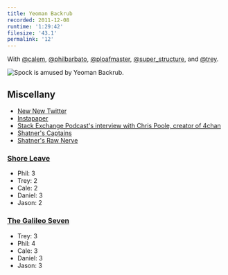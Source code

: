```yaml
---
title: Yeoman Backrub
recorded: 2011-12-08
runtime: '1:29:42'
filesize: '43.1'
permalink: '12'
---
```


With
[@calem](https://twitter.com/calem),
[@philbarbato](https://twitter.com/philbarbato),
[@ploafmaster](https://twitter.com/ploafmaster),
[@super_structure](https://twitter.com/super_structure),
and [@trey](https://twitter.com/trey).

![Spock is amused by Yeoman Backrub.](http://jawgrind.s3.amazonaws.com/Jawgrind-Episode-12.jpg)

## Miscellany

- [New New Twitter](http://daringfireball.net/2011/12/new_twitter)
- [Instapaper](http://www.instapaper.com)
- [Stack Exchange Podcast's interview with Chris Poole, creator of 4chan](http://blog.stackoverflow.com/2011/11/se-podcast-29-chris-poole/)
- [Shatner's Captains](http://www.youtube.com/watch?v=EBrFAJUPVeE)
- [Shatner's Raw Nerve](http://www.biography.com/tv/shatners-raw-nerve)

### [Shore Leave](http://en.wikipedia.org/wiki/Shore_Leave_(Star_Trek:_The_Original_Series))

- Phil: 3
- Trey: 2
- Cale: 2
- Daniel: 3
- Jason: 2

### [The Galileo Seven](http://en.wikipedia.org/wiki/The_Galileo_Seven)

- Trey: 3
- Phil: 4
- Cale: 3
- Daniel: 3
- Jason: 3
